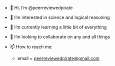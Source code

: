 - 👋 Hi, I’m @peerreviewedpirate

- 👀 I’m interested in science and logical reasoning

- 🌱 I’m currently learning a little bit of everything

- 💞️ I’m looking to collaborate on any and all things

- 📫 How to reach me:
  - email = peerreviewedpirate@gmail.com
